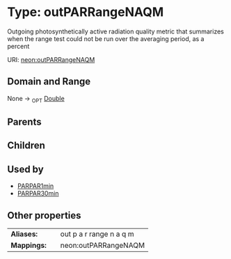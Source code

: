 
# Type: outPARRangeNAQM


Outgoing photosynthetically active radiation quality metric that summarizes when the range test could not be run over the averaging period, as a percent

URI: [neon:outPARRangeNAQM](https://data.neonscience.org/outPARRangeNAQM)


## Domain and Range

None ->  <sub>OPT</sub> [Double](types/Double.md)

## Parents


## Children


## Used by

 * [PARPAR1min](PARPAR1min.md)
 * [PARPAR30min](PARPAR30min.md)

## Other properties

|  |  |  |
| --- | --- | --- |
| **Aliases:** | | out p a r range n a q m |
| **Mappings:** | | neon:outPARRangeNAQM |

